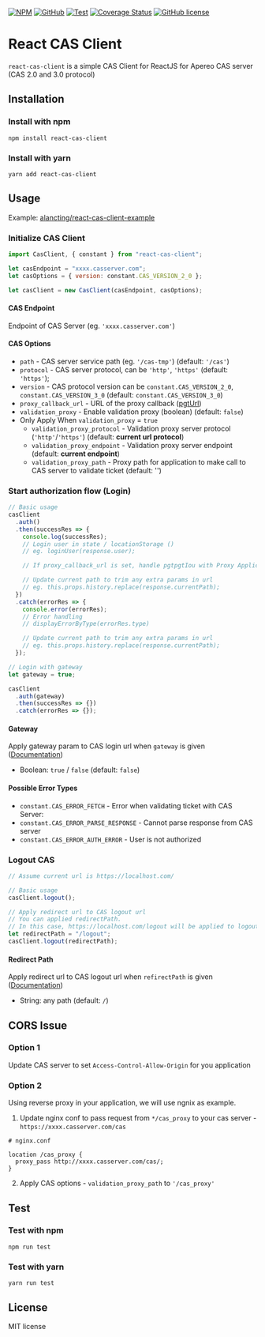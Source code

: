 [![NPM](https://img.shields.io/npm/v/react-cas-client?style=for-the-badge)](https://www.npmjs.com/package/react-cas-client)
[![GitHub](https://img.shields.io/github/package-json/v/alancting/react-cas-client?label=%20GitHub&style=for-the-badge)](https://github.com/alancting/react-cas-client)
[![Test](https://img.shields.io/github/workflow/status/alancting/react-cas-client/Node.js%20CI?label=TEST&style=for-the-badge)](https://github.com/alancting/react-cas-client)
[![Coverage Status](https://img.shields.io/coveralls/github/alancting/react-cas-client/master?style=for-the-badge)](https://coveralls.io/github/alancting/react-cas-client?branch=master)
[![GitHub license](https://img.shields.io/github/license/alancting/react-cas-client?color=blue&style=for-the-badge)](https://github.com/alancting/react-cas-client/blob/master/LICENSE)

# React CAS Client

`react-cas-client` is a simple CAS Client for ReactJS for Apereo CAS server (CAS 2.0 and 3.0 protocol)

## Installation

### Install with npm

```shell
npm install react-cas-client
```

### Install with yarn

```shell
yarn add react-cas-client
```

## Usage

Example: [alancting/react-cas-client-example](https://github.com/alancting/react-cas-client-example)

### Initialize CAS Client

```javascript
import CasClient, { constant } from "react-cas-client";

let casEndpoint = "xxxx.casserver.com";
let casOptions = { version: constant.CAS_VERSION_2_0 };

let casClient = new CasClient(casEndpoint, casOptions);
```

#### CAS Endpoint

Endpoint of CAS Server (eg. `'xxxx.casserver.com'`)

#### CAS Options

- `path` - CAS server service path (eg. `'/cas-tmp'`) (default: `'/cas'`)
- `protocol` - CAS server protocol, can be `'http'`, `'https'` (default: `'https'`);
- `version` - CAS protocol version can be `constant.CAS_VERSION_2_0`, `constant.CAS_VERSION_3_0` (default: `constant.CAS_VERSION_3_0`)
- `proxy_callback_url` - URL of the proxy callback ([pgtUrl](https://apereo.github.io/cas/4.2.x/protocol/CAS-Protocol-Specification.html#251-parameters))
- `validation_proxy` - Enable validation proxy (boolean) (default: `false`)
- Only Apply When `validation_proxy` = `true`
  - `validation_proxy_protocol` - Validation proxy server protocol (`'http'`/`'https'`) (default: **current url protocol**)
  - `validation_proxy_endpoint` - Validation proxy server endpoint (default: **current endpoint**)
  - `validation_proxy_path` - Proxy path for application to make call to CAS server to validate ticket  (default: '')

### Start authorization flow (Login)

```javascript
// Basic usage
casClient
  .auth()
  .then(successRes => {
    console.log(successRes);
    // Login user in state / locationStorage ()
    // eg. loginUser(response.user);

    // If proxy_callback_url is set, handle pgtpgtIou with Proxy Application

    // Update current path to trim any extra params in url
    // eg. this.props.history.replace(response.currentPath);
  })
  .catch(errorRes => {
    console.error(errorRes);
    // Error handling
    // displayErrorByType(errorRes.type)

    // Update current path to trim any extra params in url
    // eg. this.props.history.replace(response.currentPath);
  });

// Login with gateway
let gateway = true;

casClient
  .auth(gateway)
  .then(successRes => {})
  .catch(errorRes => {});
```

#### Gateway

Apply gateway param to CAS login url when `gateway` is given ([Documentation](https://apereo.github.io/cas/6.0.x/protocol/CAS-Protocol-V2-Specification.html#211-parameters))

- Boolean: `true` / `false` (default: `false`)

#### Possible Error Types

- `constant.CAS_ERROR_FETCH` - Error when validating ticket with CAS Server:
- `constant.CAS_ERROR_PARSE_RESPONSE` - Cannot parse response from CAS server
- `constant.CAS_ERROR_AUTH_ERROR` - User is not authorized

### Logout CAS

```javascript
// Assume current url is https://localhost.com/

// Basic usage
casClient.logout();

// Apply redirect url to CAS logout url
// You can applied redirectPath.
// In this case, https://localhost.com/logout will be applied to logout url
let redirectPath = "/logout";
casClient.logout(redirectPath);
```

#### Redirect Path

Apply redirect url to CAS logout url when `refirectPath` is given ([Documentation](https://apereo.github.io/cas/6.0.x/protocol/CAS-Protocol-V2-Specification.html#211-parameters))

- String: any path (default: `/`)

## CORS Issue

### Option 1

Update CAS server to set `Access-Control-Allow-Origin` for you application

### Option 2

Using reverse proxy in your application, we will use ngnix as example.

1. Update nginx conf to pass request from `*/cas_proxy` to your cas server - `https://xxxx.casserver.com/cas`

```
# nginx.conf

location /cas_proxy {
  proxy_pass http://xxxx.casserver.com/cas/;
}
```

2. Apply CAS options - `validation_proxy_path` to `'/cas_proxy'`

## Test

### Test with npm

```shell
npm run test
```

### Test with yarn

```shell
yarn run test
```

## License

MIT license
